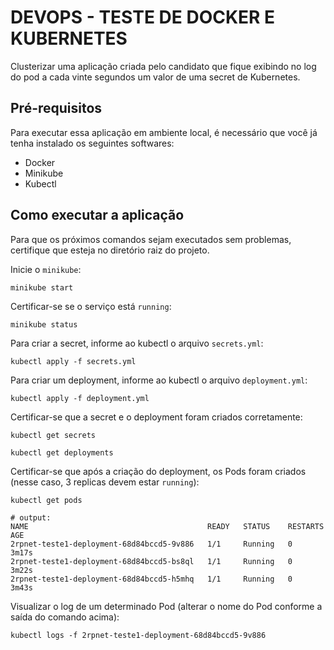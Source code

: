 # DEVOPS - TESTE DE DOCKER E KUBERNETES

Clusterizar uma aplicação criada pelo candidato que fique exibindo no log do pod a cada vinte segundos um valor de uma secret de Kubernetes.

## Pré-requisitos

Para executar essa aplicação em ambiente local, é necessário que você já tenha instalado os seguintes softwares:

- Docker
- Minikube
- Kubectl

## Como executar a aplicação

Para que os próximos comandos sejam executados sem problemas, certifique que esteja no diretório raiz do projeto.

Inicie o `minikube`:

```
minikube start
```

Certificar-se se o serviço está `running`:

```
minikube status
```

Para criar a secret, informe ao kubectl o arquivo `secrets.yml`:

```
kubectl apply -f secrets.yml
```

Para criar um deployment, informe ao kubectl o arquivo `deployment.yml`:

```
kubectl apply -f deployment.yml
```

Certificar-se que a secret e o deployment foram criados corretamente:

```
kubectl get secrets

kubectl get deployments
```

Certificar-se que após a criação do deployment, os Pods foram criados (nesse caso, 3 replicas devem estar `running`):

```
kubectl get pods

# output:
NAME                                        READY   STATUS    RESTARTS   AGE
2rpnet-teste1-deployment-68d84bccd5-9v886   1/1     Running   0          3m17s
2rpnet-teste1-deployment-68d84bccd5-bs8ql   1/1     Running   0          3m22s
2rpnet-teste1-deployment-68d84bccd5-h5mhq   1/1     Running   0          3m43s
```

Visualizar o log de um determinado Pod (alterar o nome do Pod conforme a saída do comando acima):

```
kubectl logs -f 2rpnet-teste1-deployment-68d84bccd5-9v886
```
